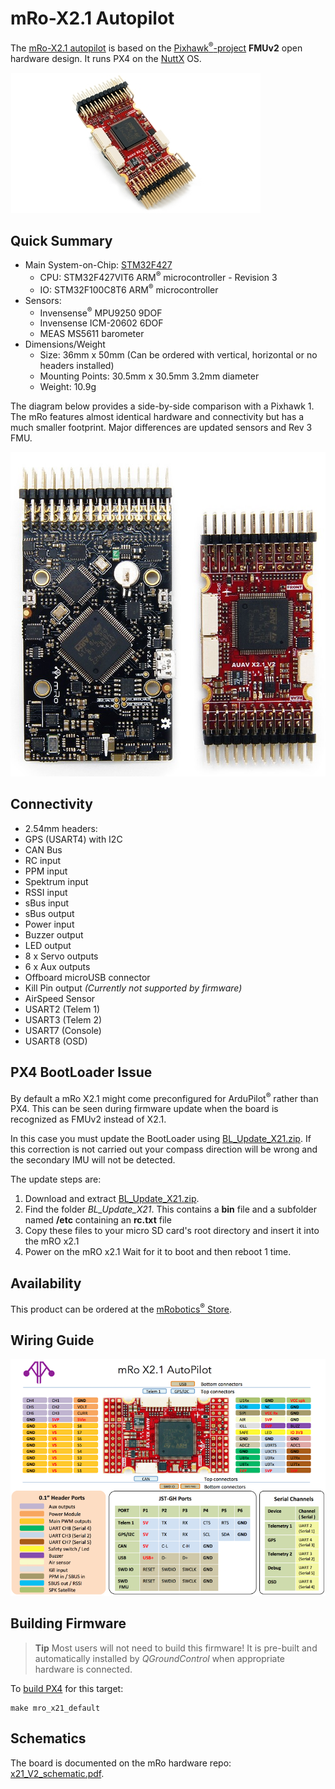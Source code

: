 # mRo-X2.1 Autopilot

The [mRo-X2.1 autopilot](http://www.mRobotics.io/) is based on the [Pixhawk<sup>&reg;</sup>-project](https://pixhawk.org/) **FMUv2** open hardware design. It runs PX4 on the [NuttX](http://nuttx.org) OS.

![mRo X2.1](../../assets/flight_controller/mro/mro_x2.1.jpg)

## Quick Summary

* Main System-on-Chip: [STM32F427](http://www.st.com/web/en/catalog/mmc/FM141/SC1169/SS1577/LN1789)
  * CPU: STM32F427VIT6 ARM<sup>&reg;</sup> microcontroller - Revision 3
  * IO: STM32F100C8T6 ARM<sup>&reg;</sup> microcontroller
* Sensors:
  * Invensense<sup>&reg;</sup> MPU9250 9DOF
  * Invensense ICM-20602 6DOF
  * MEAS MS5611 barometer
* Dimensions/Weight
  * Size: 36mm x 50mm
    (Can be ordered with vertical, horizontal or no headers installed)
  * Mounting Points: 30.5mm x 30.5mm 3.2mm diameter
  * Weight: 10.9g

The diagram below provides a side-by-side comparison with a Pixhawk 1. The mRo features almost identical hardware and connectivity but
has a much smaller footprint. Major differences are updated sensors and Rev 3 FMU.

![Mro Pixhawk 1 vs X2.1 comparison](../../assets/flight_controller/mro/px1_x21.jpg)


## Connectivity

* 2.54mm headers:
* GPS (USART4) with I2C
* CAN Bus
* RC input
* PPM input
* Spektrum input
* RSSI input
* sBus input
* sBus output
* Power input
* Buzzer output
* LED output
* 8 x Servo outputs
* 6 x Aux outputs
* Offboard microUSB connector
* Kill Pin output *(Currently not supported by firmware)*
* AirSpeed Sensor
* USART2 (Telem 1)
* USART3 (Telem 2)
* USART7 (Console)
* USART8 (OSD)

## PX4 BootLoader Issue

By default a mRo X2.1 might come preconfigured for ArduPilot<sup>&reg;</sup> rather than PX4. This 
can be seen during firmware update when the board is recognized as FMUv2 instead of X2.1.

In this case you must update the BootLoader using [BL_Update_X21.zip](https://github.com/PX4/px4_user_guide/raw/master/assets/hardware/BL_Update_X21.zip).
If this correction is not carried out your compass direction will be wrong and the
secondary IMU will not be detected. 

The update steps are:
1. Download and extract [BL_Update_X21.zip](https://github.com/PX4/px4_user_guide/raw/master/assets/hardware/BL_Update_X21.zip).
2. Find the folder *BL_Update_X21*. This contains a **bin** file and a subfolder named **/etc** containing an **rc.txt** file
3. Copy these files to your micro SD card's root directory and insert it into the mRO x2.1
4. Power on the mRO x2.1 Wait for it to boot and then reboot 1 time.

## Availability

This product can be ordered at the [mRobotics<sup>&reg;</sup> Store](https://store.mrobotics.io/mRo-X2-1-Rev-2-p/mro-x2.1rv2-mr.htm).
 
## Wiring Guide

![mRo_X2.1_Wiring](../../assets/flight_controller/mro/mro_x21_wiring.png)

## Building Firmware

> **Tip** Most users will not need to build this firmware!
  It is pre-built and automatically installed by *QGroundControl* when appropriate hardware is connected.

To [build PX4](https://dev.px4.io/master/en/setup/building_px4.html) for this target:
```
make mro_x21_default
```

## Schematics

The board is documented on the mRo hardware repo: [x21_V2_schematic.pdf](https://github.com/mRoboticsIO/Hardware/blob/master/X2.1/Docs/x21_V2_schematic.pdf).
